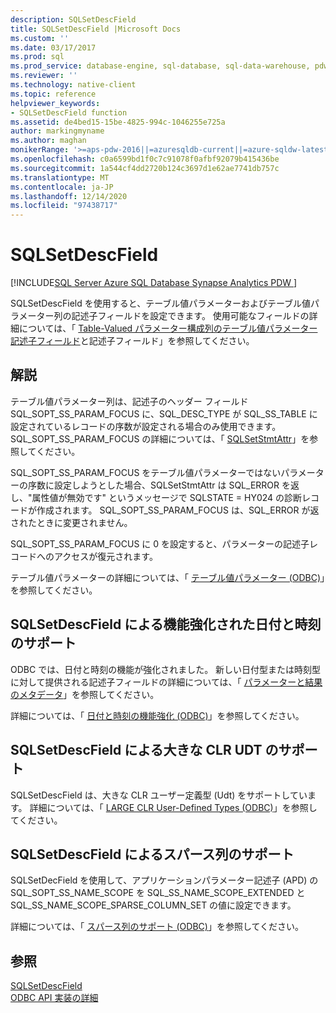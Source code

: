 ```yaml
---
description: SQLSetDescField
title: SQLSetDescField |Microsoft Docs
ms.custom: ''
ms.date: 03/17/2017
ms.prod: sql
ms.prod_service: database-engine, sql-database, sql-data-warehouse, pdw
ms.reviewer: ''
ms.technology: native-client
ms.topic: reference
helpviewer_keywords:
- SQLSetDescField function
ms.assetid: de4bed15-15be-4825-994c-1046255e725a
author: markingmyname
ms.author: maghan
monikerRange: '>=aps-pdw-2016||=azuresqldb-current||=azure-sqldw-latest||>=sql-server-2016||>=sql-server-linux-2017||=azuresqldb-mi-current'
ms.openlocfilehash: c0a6599bd1f0c7c91078f0afbf92079b415436be
ms.sourcegitcommit: 1a544cf4dd2720b124c3697d1e62ae7741db757c
ms.translationtype: MT
ms.contentlocale: ja-JP
ms.lasthandoff: 12/14/2020
ms.locfileid: "97438717"
---
```

# <a name="sqlsetdescfield"></a>SQLSetDescField
[!INCLUDE[SQL Server Azure SQL Database Synapse Analytics PDW ](../../includes/applies-to-version/sql-asdb-asdbmi-asa-pdw.md)]

  SQLSetDescField を使用すると、テーブル値パラメーターおよびテーブル値パラメーター列の記述子フィールドを設定できます。 使用可能なフィールドの詳細については、「 [Table-Valued パラメーター構成列の](../../relational-databases/native-client-odbc-table-valued-parameters/descriptor-fields-for-table-valued-parameter-constituent-columns.md)[テーブル値パラメーター記述子フィールド](../../relational-databases/native-client-odbc-table-valued-parameters/table-valued-parameter-descriptor-fields.md)と記述子フィールド」を参照してください。  
  
## <a name="remarks"></a>解説  
 テーブル値パラメーター列は、記述子のヘッダー フィールド SQL_SOPT_SS_PARAM_FOCUS に、SQL_DESC_TYPE が SQL_SS_TABLE に設定されているレコードの序数が設定される場合のみ使用できます。 SQL_SOPT_SS_PARAM_FOCUS の詳細については、「 [SQLSetStmtAttr](../../relational-databases/native-client-odbc-api/sqlsetstmtattr.md)」を参照してください。  
  
 SQL_SOPT_SS_PARAM_FOCUS をテーブル値パラメーターではないパラメーターの序数に設定しようとした場合、SQLSetStmtAttr は SQL_ERROR を返し、"属性値が無効です" というメッセージで SQLSTATE = HY024 の診断レコードが作成されます。 SQL_SOPT_SS_PARAM_FOCUS は、SQL_ERROR が返されたときに変更されません。  
  
 SQL_SOPT_SS_PARAM_FOCUS に 0 を設定すると、パラメーターの記述子レコードへのアクセスが復元されます。  
  
 テーブル値パラメーターの詳細については、「 [テーブル値パラメーター &#40;ODBC&#41;](../../relational-databases/native-client-odbc-table-valued-parameters/table-valued-parameters-odbc.md)」を参照してください。  
  
## <a name="sqlsetdescfield-support-for-enhanced-date-and-time-features"></a>SQLSetDescField による機能強化された日付と時刻のサポート  
 ODBC では、日付と時刻の機能が強化されました。 新しい日付型または時刻型に対して提供される記述子フィールドの詳細については、「 [パラメーターと結果のメタデータ](../../relational-databases/native-client-odbc-date-time/metadata-parameter-and-result.md)」を参照してください。  
  
 詳細については、「 [日付と時刻の機能強化 &#40;ODBC&#41;](../../relational-databases/native-client-odbc-date-time/date-and-time-improvements-odbc.md)」を参照してください。  
  
## <a name="sqlsetdescfield-support-for-large-clr-udts"></a>SQLSetDescField による大きな CLR UDT のサポート  
 SQLSetDescField は、大きな CLR ユーザー定義型 (Udt) をサポートしています。 詳細については、「 [LARGE CLR User-Defined Types &#40;ODBC&#41;](../../relational-databases/native-client/odbc/large-clr-user-defined-types-odbc.md)」を参照してください。  
  
## <a name="sqlsetdescfield-support-for-sparse-columns"></a>SQLSetDescField によるスパース列のサポート  
 SQLSetDecField を使用して、アプリケーションパラメーター記述子 (APD) の SQL_SOPT_SS_NAME_SCOPE を SQL_SS_NAME_SCOPE_EXTENDED と SQL_SS_NAME_SCOPE_SPARSE_COLUMN_SET の値に設定できます。  
  
 詳細については、「 [スパース列のサポート &#40;ODBC&#41;](../../relational-databases/native-client/odbc/sparse-columns-support-odbc.md)」を参照してください。  
  
## <a name="see-also"></a>参照  
 [SQLSetDescField](../../odbc/reference/syntax/sqlsetdescfield-function.md)   
 [ODBC API 実装の詳細](../../relational-databases/native-client-odbc-api/odbc-api-implementation-details.md)  
  
